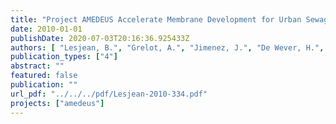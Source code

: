 ```yaml
---
title: "Project AMEDEUS Accelerate Membrane Development for Urban Sewage Purification - Final Activity Report"
date: 2010-01-01
publishDate: 2020-07-03T20:16:36.925433Z
authors: [ "Lesjean, B.", "Grelot, A.", "Jimenez, J.", "De Wever, H.", "Brauns, E.", "De Wilde, W.", "Maes, L.", "Iversen, V.", "Mehrez, R.", "Krisam, J.", "Vilim, D.", "Heijnen, M.", "Lorain, O.", "Fatarella, E.", "Leslie, G." ]
publication_types: ["4"]
abstract: ""
featured: false
publication: ""
url_pdf: "../../../pdf/Lesjean-2010-334.pdf"
projects: ["amedeus"]
---
```



